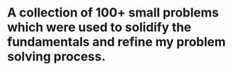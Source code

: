 # A collection of 100+ small problems which were used to solidify the fundamentals and refine my problem solving process.
